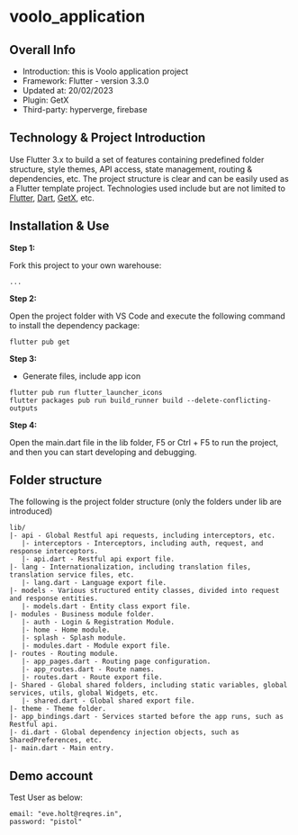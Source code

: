 # voolo_application

## Overall Info
- Introduction: this is Voolo application project
- Framework: Flutter - version 3.3.0
- Updated at: 20/02/2023
- Plugin: GetX
- Third-party: hyperverge, firebase

## Technology & Project Introduction

Use Flutter 3.x to build a set of features containing predefined folder structure, style themes, API access, state management, routing & dependencies, etc. The project structure is clear and can be easily used as a Flutter template project. Technologies used include but are not limited to [Flutter](https://flutter.cn/), [Dart](https://dart.dev/), [GetX](https://pub.dev/packages/get), etc.

<!-- <p align='center'>
    <img src="https://github.com/KevinZhang19870314/voolo_app/blob/master/assets/screenshot/2.jpg" width="187" heght="333" />
    <img src="https://github.com/KevinZhang19870314/voolo_app/blob/master/assets/screenshot/3.jpg" width="187" heght="333" />
    <img src="https://github.com/KevinZhang19870314/voolo_app/blob/master/assets/screenshot/4.jpg" width="187" heght="333" />
    <img src="https://github.com/KevinZhang19870314/voolo_app/blob/master/assets/screenshot/5.jpg" width="187" heght="333" />
    <img src="https://github.com/KevinZhang19870314/voolo_app/blob/master/assets/screenshot/6.jpg" width="187" heght="333" />
    <img src="https://github.com/KevinZhang19870314/voolo_app/blob/master/assets/screenshot/7.jpg" width="187" heght="333" />
    <img src="https://github.com/KevinZhang19870314/voolo_app/blob/master/assets/screenshot/8.jpg" width="187" heght="333" />
    <img src="https://github.com/KevinZhang19870314/voolo_app/blob/master/assets/screenshot/9.jpg" width="187" heght="333" />
    <img src="https://github.com/KevinZhang19870314/voolo_app/blob/master/assets/screenshot/chat.gif" width="237px" heght="416px" />
</p> -->

## Installation & Use

**Step 1:**

Fork this project to your own warehouse:

```
...
```

**Step 2:**

Open the project folder with VS Code and execute the following command to install the dependency package:

```
flutter pub get
```

**Step 3:**
- Generate files, include app icon
```
flutter pub run flutter_launcher_icons
flutter packages pub run build_runner build --delete-conflicting-outputs
```

**Step 4:**

Open the main.dart file in the lib folder, F5 or Ctrl + F5 to run the project, and then you can start developing and debugging.

## Folder structure

The following is the project folder structure (only the folders under lib are introduced)

```
lib/
|- api - Global Restful api requests, including interceptors, etc.
   |- interceptors - Interceptors, including auth, request, and response interceptors.
   |- api.dart - Restful api export file.
|- lang - Internationalization, including translation files, translation service files, etc.
   |- lang.dart - Language export file.
|- models - Various structured entity classes, divided into request and response entities.
   |- models.dart - Entity class export file.
|- modules - Business module folder.
   |- auth - Login & Registration Module.
   |- home - Home module.
   |- splash - Splash module.
   |- modules.dart - Module export file.
|- routes - Routing module.
   |- app_pages.dart - Routing page configuration.
   |- app_routes.dart - Route names.
   |- routes.dart - Route export file.
|- Shared - Global shared folders, including static variables, global services, utils, global Widgets, etc.
   |- shared.dart - Global shared export file.
|- theme - Theme folder.
|- app_bindings.dart - Services started before the app runs, such as Restful api.
|- di.dart - Global dependency injection objects, such as SharedPreferences, etc.
|- main.dart - Main entry.
```

## Demo account

Test User as below:
  
    email: "eve.holt@reqres.in",
    password: "pistol"
